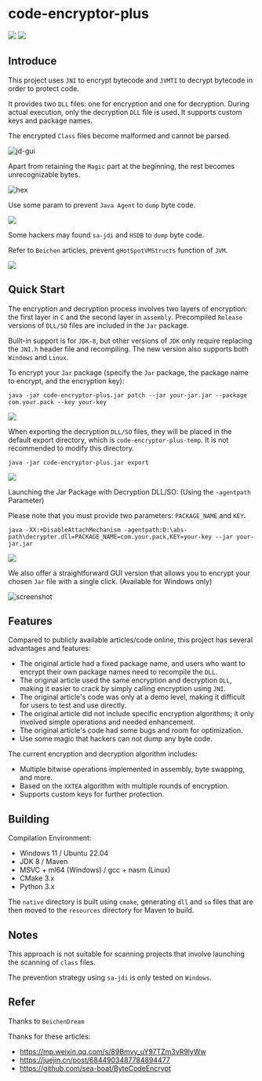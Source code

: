 # code-encryptor-plus

[![](https://img.shields.io/github/v/release/Y4Sec-Team/code-encryptor-plus)](https://github.com/Y4Sec-Team/code-encryptor-plus/releases/latest)
![](https://img.shields.io/github/downloads/Y4Sec-Team/code-encryptor-plus/total)

## Introduce

This project uses `JNI` to encrypt bytecode and `JVMTI` to decrypt bytecode in order to protect code.

It provides two `DLL` files: one for encryption and one for decryption. During actual execution, only the decryption `DLL` file is used. It supports custom keys and package names.

The encrypted `Class` files become malformed and cannot be parsed.

![jd-gui](../img/002.png)

Apart from retaining the `Magic` part at the beginning, the rest becomes unrecognizable bytes.

![hex](../img/003.png)

Use some param to prevent `Java Agent` to `dump` byte code.

![](../img/007.png)

Some hackers may found `sa-jdi` and `HSDB` to `dump` byte code.

Refer to `Beichen` articles, prevent `gHotSpotVMStructs` function of `JVM`.

![](../img/008.png)

## Quick Start

The encryption and decryption process involves two layers of encryption: the first layer in `C` and the second layer in `assembly`. Precompiled `Release` versions of `DLL/SO` files are included in the `Jar` package.

Built-in support is for `JDK-8`, but other versions of `JDK` only require replacing the `JNI.h` header file and recompiling. The new version also supports both `Windows` and `Linux`.

To encrypt your `Jar` package (specify the `Jar` package, the package name to encrypt, and the encryption key):

```shell
java -jar code-encryptor-plus.jar patch --jar your-jar.jar --package com.your.pack --key your-key
```

![](../img/004.png)

When exporting the decryption `DLL/SO` files, they will be placed in the default export directory, which is `code-encryptor-plus-temp`. It is not recommended to modify this directory.

```shell
java -jar code-encryptor-plus.jar export
```

![](../img/005.png)

Launching the Jar Package with Decryption DLL/SO: (Using the `-agentpath` Parameter)

Please note that you must provide two parameters: `PACKAGE_NAME` and `KEY`.
```shell
java -XX:+DisableAttachMechanism -agentpath:D:\abs-path\decrypter.dll=PACKAGE_NAME=com.your.pack,KEY=your-key --jar your-jar.jar
```

![](../img/006.png)

We also offer a straightforward GUI version that allows you to encrypt your chosen `Jar` file with a single click. (Available for Windows only)

![screenshot](../img/001.png)

## Features

Compared to publicly available articles/code online, this project has several advantages and features:

- The original article had a fixed package name, and users who want to encrypt their own package names need to recompile the `DLL`.
- The original article used the same encryption and decryption `DLL`, making it easier to crack by simply calling encryption using `JNI`.
- The original article's code was only at a demo level, making it difficult for users to test and use directly.
- The original article did not include specific encryption algorithms; it only involved simple operations and needed enhancement.
- The original article's code had some bugs and room for optimization.
- Use some magic that hackers can not dump any byte code.

The current encryption and decryption algorithm includes:

- Multiple bitwise operations implemented in assembly, byte swapping, and more.
- Based on the `XXTEA` algorithm with multiple rounds of encryption.
- Supports custom keys for further protection.

## Building

Compilation Environment:
- Windows 11 / Ubuntu 22.04
- JDK 8 / Maven
- MSVC + ml64 (Windows) / gcc + nasm (Linux)
- CMake 3.x
- Python 3.x

The `native` directory is built using `cmake`, generating `dll` and `so` files that are then moved to the `resources` directory for Maven to build.

## Notes

This approach is not suitable for scanning projects that involve launching the scanning of `class` files.

The prevention strategy using `sa-jdi` is only tested on `Windows`.

## Refer

Thanks to `BeichenDream`

Thanks for these articles:
- https://mp.weixin.qq.com/s/89Bmvy_uY97TZm3vR9lyWw
- https://juejin.cn/post/6844903487784894477
- https://github.com/sea-boat/ByteCodeEncrypt

